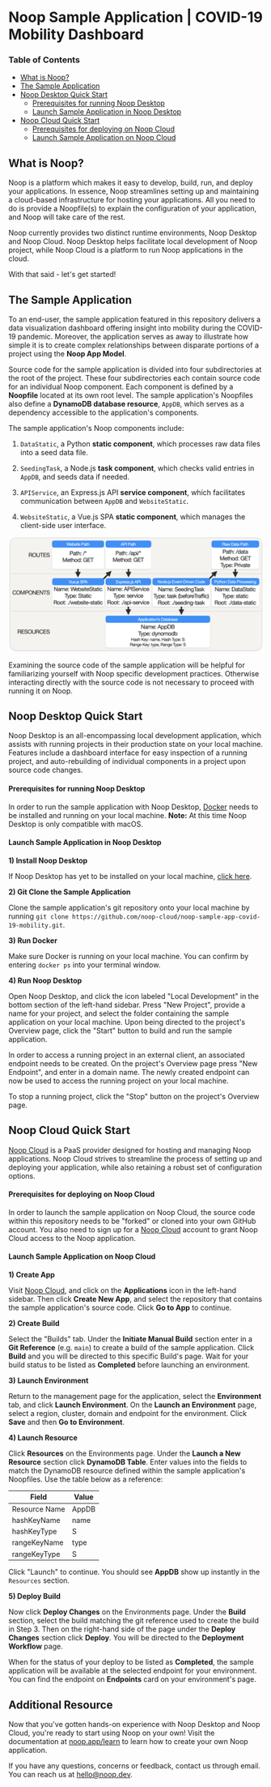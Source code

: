 # Noop Sample Application | COVID-19 Mobility Dashboard

### Table of Contents

- [What is Noop?](#what-is-noop)
- [The Sample Application](#the-sample-application)
- [Noop Desktop Quick Start](#noop-desktop-quick-start)
  - [Prerequisites for running Noop Desktop](#prerequisites-for-running-noop-desktop)
  - [Launch Sample Application in Noop Desktop](#launch-sample-application-in-noop-desktop)
- [Noop Cloud Quick Start](#noop-cloud-quick-start)
  - [Prerequisites for deploying on Noop Cloud](#prerequisites-for-deploying-on-noop-cloud)
  - [Launch Sample Application on Noop Cloud](#launch-sample-application-on-noop-cloud)

## What is Noop?

Noop is a platform which makes it easy to develop, build, run, and deploy your applications. In essence, Noop streamlines setting up and maintaining a cloud-based infrastructure for hosting your applications. All you need to do is provide a Noopfile(s) to explain the configuration of your application, and Noop will take care of the rest.

Noop currently provides two distinct runtime environments, Noop Desktop and Noop Cloud. Noop Desktop helps facilitate local development of Noop project, while Noop Cloud is a platform to run Noop applications in the cloud.

With that said - let's get started!

## The Sample Application

To an end-user, the sample application featured in this repository delivers a data visualization dashboard offering insight into mobility during the COVID-19 pandemic. Moreover, the application serves as away to illustrate how simple it is to create complex relationships between disparate portions of a project using the **Noop App Model**.

Source code for the sample application is divided into four subdirectories at the root of the project. These four subdirectories each contain source code for an individual Noop component. Each component is defined by a **Noopfile** located at its own root level. The sample application's Noopfiles also define a **DynamoDB database resource**, `AppDB`, which serves as a dependency accessible to the application's components.

The sample application's Noop components include:

1. `DataStatic`, a Python **static component**, which processes raw data files into a seed data file.

2. `SeedingTask`, a Node.js **task component**, which checks valid entries in `AppDB`, and seeds data if needed.

3. `APIService`, an Express.js API **service component**, which facilitates communication between `AppDB` and `WebsiteStatic`.

4. `WebsiteStatic`, a Vue.js SPA **static component**, which manages the client-side user interface.

[![Noop App Model](./sample-app-model.png)](./sample-app-model.png)

Examining the source code of the sample application will be helpful for familiarizing yourself with Noop specific development practices. Otherwise interacting directly with the source code is not necessary to proceed with running it on Noop.

## Noop Desktop Quick Start

Noop Desktop is an all-encompassing local development application, which assists with running projects in their production state on your local machine. Features include a dashboard interface for easy inspection of a running project, and auto-rebuilding of individual components in a project upon source code changes.

#### Prerequisites for running Noop Desktop

In order to run the sample application with Noop Desktop, [Docker](https://www.docker.com) needs to be installed and running on your local machine. **Note:** At this time Noop Desktop is only compatible with macOS. 

#### Launch Sample Application in Noop Desktop

**1) Install Noop Desktop**

If Noop Desktop has yet to be installed on your local machine, [click here](https://noop.app/download).

**2) Git Clone the Sample Application**

Clone the sample application's git repository onto your local machine by running `git clone https://github.com/noop-cloud/noop-sample-app-covid-19-mobility.git`.

**3) Run Docker**

Make sure Docker is running on your local machine. You can confirm by entering `docker ps` into your terminal window.

**4) Run Noop Desktop**

Open Noop Desktop, and click the icon labeled "Local Development" in the bottom section of the left-hand sidebar. Press "New Project", provide a name for your project, and select the folder containing the sample application on your local machine. Upon being directed to the project's Overview page, click the "Start" button to build and run the sample application.

In order to access a running project in an external client, an associated endpoint needs to be created. On the project's Overview page press "New Endpoint", and enter in a domain name. The newly created endpoint can now be used to access the running project on your local machine.

To stop a running project, click the "Stop" button on the project's Overview page.

## Noop Cloud Quick Start

[Noop Cloud](https://noop.app) is a PaaS provider designed for hosting and managing Noop applications. Noop Cloud strives to streamline the process of setting up and deploying your application, while also retaining a robust set of configuration options.

#### Prerequisites for deploying on Noop Cloud

In order to launch the sample application on Noop Cloud, the source code within this repository needs to be "forked" or cloned into your own GitHub account. You also need to sign up for a [Noop Cloud](https://noop.app/) account to grant Noop Cloud access to the Noop application.

#### Launch Sample Application on Noop Cloud

**1) Create App**

Visit [Noop Cloud](https://noop.app/), and click on the **Applications** icon in the left-hand sidebar. Then click **Create New App**, and select the repository that contains the sample application's source code. Click **Go to App** to continue.

**2) Create Build**

Select the "Builds" tab. Under the **Initiate Manual Build** section enter in a **Git Reference** (e.g. `main`) to create a build of the sample application. Click **Build** and you will be directed to this specific Build's page. Wait for your build status to be listed as **Completed** before launching an environment.

**3) Launch Environment**

Return to the management page for the application, select the **Environment** tab, and click **Launch Environment**. On the **Launch an Environment** page, select a region, cluster, domain and endpoint for the environment. Click **Save** and then **Go to Environment**.

**4) Launch Resource**

Click **Resources** on the Environments page. Under the **Launch a New Resource** section click **DynamoDB Table**. Enter values into the fields to match the DynamoDB resource defined within the sample application's Noopfiles. Use the table below as a reference:

| Field         | Value      |
| ------------- | ---------- |
| Resource Name | AppDB |
| hashKeyName   | name       |
| hashKeyType   | S          |
| rangeKeyName  | type       |
| rangeKeyType  | S          |

Click "Launch" to continue. You should see **AppDB** show up instantly in the `Resources` section.

**5) Deploy Build**

Now click **Deploy Changes** on the Environments page. Under the **Build** section, select the build matching the git reference used to create the build in Step 3. Then on the right-hand side of the page under the **Deploy Changes** section click **Deploy**. You will be directed to the **Deployment Workflow** page.

When for the status of your deploy to be listed as **Completed**, the sample application will be available at the selected endpoint for your environment. You can find the endpoint on **Endpoints** card on your environment's page.

## Additional Resource

Now that you've gotten hands-on experience with Noop Desktop and Noop Cloud, you're ready to start using Noop on your own! Visit the documentation at [noop.app/learn](https://noop.app/learn) to learn how to create your own Noop application.

If you have any questions, concerns or feedback, contact us through email. You can reach us at hello@noop.dev.
